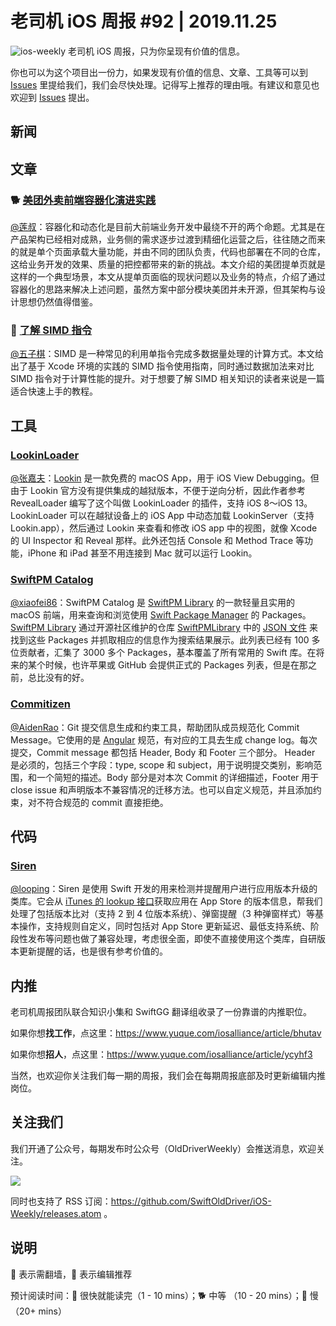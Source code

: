 # 老司机 iOS 周报 #92 | 2019.11.25

![ios-weekly](https://github.com/SwiftOldDriver/iOS-Weekly/blob/master/assets/ios-weekly.png?raw=true)
老司机 iOS 周报，只为你呈现有价值的信息。

你也可以为这个项目出一份力，如果发现有价值的信息、文章、工具等可以到 [Issues](https://github.com/SwiftOldDriver/iOS-Weekly/issues) 里提给我们，我们会尽快处理。记得写上推荐的理由哦。有建议和意见也欢迎到 [Issues](https://github.com/SwiftOldDriver/iOS-Weekly/issues) 提出。

## 新闻


## 文章

### 🐕 [美团外卖前端容器化演进实践](https://mp.weixin.qq.com/s/SAuKvlB0Bfj7dRIBzkhO8w)
[@莲叔](https://weibo.com/aaaron7)：容器化和动态化是目前大前端业务开发中最绕不开的两个命题。尤其是在产品架构已经相对成熟，业务侧的需求逐步过渡到精细化运营之后，往往随之而来的就是单个页面承载大量功能，并由不同的团队负责，代码也部署在不同的仓库，这给业务开发的效果、质量的把控都带来的新的挑战。本文介绍的美团提单页就是这样的一个典型场景，本文从提单页面临的现状问题以及业务的特点，介绍了通过容器化的思路来解决上述问题，虽然方案中部分模块美团并未开源，但其架构与设计思想仍然值得借鉴。

### 🐎 [了解 SIMD 指令](http://satanwoo.github.io/2019/12/01/SIMD-1/)
[@五子棋](https://github.com/SatanWoo)：SIMD 是一种常见的利用单指令完成多数据量处理的计算方式。本文给出了基于 Xcode 环境的实践的 SIMD 指令使用指南，同时通过数据加法来对比 SIMD 指令对于计算性能的提升。对于想要了解 SIMD 相关知识的读者来说是一篇适合快速上手的教程。


## 工具

### [LookinLoader](https://github.com/creantan/LookinLoader)

[@张嘉夫](https://github.com/josephchang10)：[Lookin](https://lookin.work/) 是一款免费的 macOS App，用于 iOS View Debugging。但由于 Lookin 官方没有提供集成的越狱版本，不便于逆向分析，因此作者参考 RevealLoader 编写了这个叫做 LookinLoader 的插件，支持 iOS 8～iOS 13。LookinLoader 可以在越狱设备上的 iOS App 中动态加载 LookinServer（支持 Lookin.app），然后通过 Lookin 来查看和修改 iOS app 中的视图，就像 Xcode 的 UI Inspector 和 Reveal 那样。此外还包括 Console 和 Method Trace 等功能，iPhone 和 iPad 甚至不用连接到 Mac 就可以运行 Lookin。

### [SwiftPM Catalog](https://zeezide.com/en/products/swiftpmcatalog/)

[@xiaofei86](https://weibo.com/xuyafei86)：SwiftPM Catalog 是 [SwiftPM Library](https://swiftpm.co) 的一款轻量且实用的 macOS 前端，用来查询和浏览使用 [Swift Package Manager](https://swift.org/package-manager/)  的 Packages。[SwiftPM Library](https://swiftpm.co) 通过开源社区维护的仓库 [SwiftPMLibrary](https://github.com/daveverwer/SwiftPMLibrary) 中的 [JSON 文件](https://github.com/daveverwer/SwiftPMLibrary/blob/master/packages.json) 来找到这些 Packages 并抓取相应的信息作为搜索结果展示。此列表已经有 100 多位贡献者，汇集了 3000 多个 Packages，基本覆盖了所有常用的 Swift 库。在将来的某个时候，也许苹果或 GitHub 会提供正式的 Packages 列表，但是在那之前，总比没有的好。


### [Commitizen](https://github.com/commitizen/cz-cli)

[@AidenRao](https://weibo.com/AidenRao)：Git 提交信息生成和约束工具，帮助团队成员规范化 Commit Message。它使用的是 [Angular](https://docs.google.com/document/d/1QrDFcIiPjSLDn3EL15IJygNPiHORgU1_OOAqWjiDU5Y/edit#heading=h.greljkmo14y0) 规范，有对应的工具去生成 change log。每次提交，Commit message 都包括 Header, Body 和 Footer 三个部分。 Header 是必须的，包括三个字段：type, scope 和 subject，用于说明提交类别，影响范围，和一个简短的描述。Body 部分是对本次 Commit 的详细描述，Footer 用于 close issue 和声明版本不兼容情况的迁移方法。也可以自定义规范，并且添加约束，对不符合规范的 commit 直接拒绝。

## 代码

### [Siren](https://github.com/ArtSabintsev/Siren)

[@looping](https://github.com/looping)：Siren 是使用 Swift 开发的用来检测并提醒用户进行应用版本升级的类库。它会从 [iTunes 的 lookup 接口](https://developer.apple.com/library/archive/documentation/AudioVideo/Conceptual/iTuneSearchAPI/LookupExamples.html)获取应用在 App Store 的版本信息，帮我们处理了包括版本比对（支持 2 到 4 位版本系统）、弹窗提醒（3 种弹窗样式）等基本操作，支持规则自定义，同时包括对 App Store 更新延迟、最低支持系统、阶段性发布等问题也做了兼容处理，考虑很全面，即使不直接使用这个类库，自研版本更新提醒的话，也是很有参考价值的。

## 内推

老司机周报团队联合知识小集和 SwiftGG 翻译组收录了一份靠谱的内推职位。

如果你想**找工作**，点这里：https://www.yuque.com/iosalliance/article/bhutav

如果你想**招人**，点这里：https://www.yuque.com/iosalliance/article/ycyhf3

当然，也欢迎你关注我们每一期的周报，我们会在每期周报底部及时更新编辑内推岗位。

## 关注我们

我们开通了公众号，每期发布时公众号（OldDriverWeekly）会推送消息，欢迎关注。

![](https://github.com/SwiftOldDriver/iOS-Weekly/blob/master/assets/qrcode_for_wechat.jpg?raw=true)

同时也支持了 RSS 订阅：https://github.com/SwiftOldDriver/iOS-Weekly/releases.atom 。

## 说明

🚧 表示需翻墙，🌟 表示编辑推荐

预计阅读时间：🐎 很快就能读完（1 - 10 mins）；🐕 中等 （10 - 20 mins）；🐢 慢（20+ mins）
